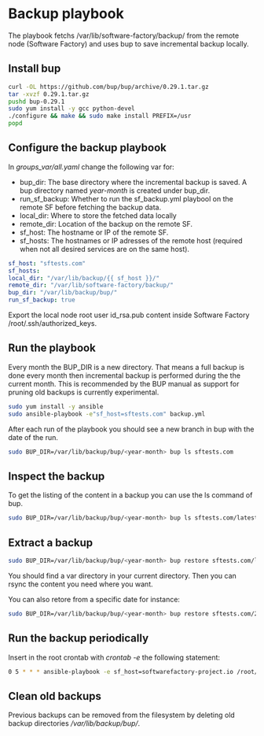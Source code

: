 Backup playbook
===============

The playbook fetchs /var/lib/software-factory/backup/ from the
remote node (Software Factory) and uses bup to save incremental backup locally.

Install bup
-----------

```bash
curl -OL https://github.com/bup/bup/archive/0.29.1.tar.gz
tar -xvzf 0.29.1.tar.gz
pushd bup-0.29.1
sudo yum install -y gcc python-devel
./configure && make && sudo make install PREFIX=/usr
popd
```

Configure the backup playbook
-----------------------------

In *groups_var/all.yaml* change the following var for:

* bup_dir: The base directory where the incremental backup is saved.
  A bup directory named *year-month* is created under bup_dir.
* run_sf_backup: Whether to run the sf_backup.yml playbool on the
  remote SF before fetching the backup data.
* local_dir: Where to store the fetched data locally
* remote_dir: Location of the backup on the remote SF.
* sf_host: The hostname or IP of the remote SF.
* sf_hosts: The hostnames or IP adresses of the remote host (required when
            not all desired services are on the same host).

```yaml
sf_host: "sftests.com"
sf_hosts:
local_dir: "/var/lib/backup/{{ sf_host }}/"
remote_dir: "/var/lib/software-factory/backup/"
bup_dir: "/var/lib/backup/bup/"
run_sf_backup: true
```

Export the local node root user id_rsa.pub content inside Software Factory
/root/.ssh/authorized_keys.

Run the playbook
----------------

Every month the BUP_DIR is a new directory. That means a full backup
is done every month then incremental backup is performed during the
the current month. This is recommended by the BUP manual as support for
pruning old backups is currently experimental.

```bash
sudo yum install -y ansible
sudo ansible-playbook -e"sf_host=sftests.com" backup.yml
```

After each run of the playbook you should see a new branch in
bup with the date of the run.

```bash
sudo BUP_DIR=/var/lib/backup/bup/<year-month> bup ls sftests.com
```

Inspect the backup
------------------

To get the listing of the content in a backup you can use the ls command
of bup.

```bash
sudo BUP_DIR=/var/lib/backup/bup/<year-month> bup ls sftests.com/latest/var/lib/software-factory/backup/gerrit/var/lib/gerrit/git/
```

Extract a backup
----------------

```bash
sudo BUP_DIR=/var/lib/backup/bup/<year-month> bup restore sftests.com/latest/
```

You should find a var directory in your current directory. Then
you can rsync the content you need where you want.

You can also retore from a specific date for instance:

```bash
sudo BUP_DIR=/var/lib/backup/bup/<year-month> bup restore sftests.com/2017-07-24-151720/
```

Run the backup periodically
---------------------------

Insert in the root crontab with *crontab -e* the following statement:

```bash
0 5 * * * ansible-playbook -e sf_host=softwarefactory-project.io /root/sf-ops/backup/ansible/backup.yml
```

Clean old backups
-----------------

Previous backups can be removed from the filesystem by deleting
old backup directories */var/lib/backup/bup/<year-month>*.
